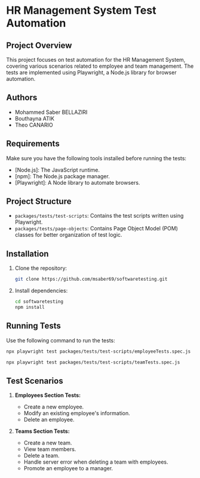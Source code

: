 
# HR Management System Test Automation

## Project Overview

This project focuses on test automation for the HR Management System, covering various scenarios related to employee and team management. The tests are implemented using Playwright, a Node.js library for browser automation.

## Authors

- Mohammed Saber BELLAZIRI
- Bouthayna ATIK
- Theo CANARIO

## Requirements

Make sure you have the following tools installed before running the tests:

- [Node.js]: The JavaScript runtime.
- [npm]: The Node.js package manager.
- [Playwright]: A Node library to automate browsers.

## Project Structure

- `packages/tests/test-scripts`: Contains the test scripts written using Playwright.
- `packages/tests/page-objects`: Contains Page Object Model (POM) classes for better organization of test logic.

## Installation

1. Clone the repository:

   ```bash
   git clone https://github.com/msaber69/softwaretesting.git
   ```

2. Install dependencies:

   ```bash
   cd softwaretesting
   npm install
   ```

## Running Tests

Use the following command to run the tests:

```bash
npx playwright test packages/tests/test-scripts/employeeTests.spec.js

npx playwright test packages/tests/test-scripts/teamTests.spec.js

```


## Test Scenarios

1. **Employees Section Tests:**
   - Create a new employee.
   - Modify an existing employee's information.
   - Delete an employee.

2. **Teams Section Tests:**
   - Create a new team.
   - View team members.
   - Delete a team.
   - Handle server error when deleting a team with employees.
   - Promote an employee to a manager.

